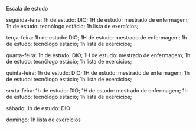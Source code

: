 Escala de estudo

segunda-feira:
1h de estudo: DIO;
1H de estudo: mestrado de enfermagem;
1h de estudo: tecnólogo estácio;
1h lista de exercícios;

terça-feira:
1h de estudo: DIO;
1H de estudo: mestrado de enfermagem;
1h de estudo: tecnólogo estácio;
1h lista de exercícios;

quarta-feira:
1h de estudo: DIO;
1H de estudo: mestrado de enfermagem;
1h de estudo: tecnólogo estácio;
1h lista de exercícios;

quinta-feira:
1h de estudo: DIO;
1H de estudo: mestrado de enfermagem;
1h de estudo: tecnólogo estácio;
1h lista de exercícios;

sexta-feira:
1h de estudo: DIO;
1H de estudo: mestrado de enfermagem;
1h de estudo: tecnólogo estácio;
1h lista de exercícios;

sábado:
1h de estudo: DIO

domingo:
1h lista de exercícios